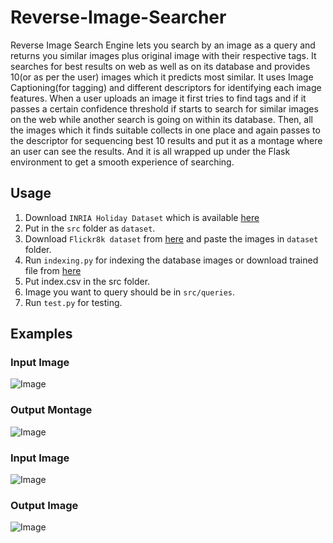 # Reverse-Image-Searcher
Reverse Image Search Engine lets you search by an image as a query and returns you similar images plus original image with their respective tags.
It searches for best results on web as well as on its database and provides 10(or as per the user) images which it predicts most similar. It uses Image Captioning(for tagging) and different descriptors for identifying each image features.
When a user uploads an image it first tries to find tags and if it passes a certain confidence threshold if starts to search for similar images on the web while another search is going on within its database. Then, all the images which it finds suitable collects in one place and again passes to the descriptor for sequencing best 10 results and put it as a montage where an user can see the results.
And it is all wrapped up under the Flask environment to get a smooth experience of searching.

## Usage
1. Download `INRIA Holiday Dataset` which is available [here](http://lear.inrialpes.fr/people/jegou/data.php)
2. Put in the `src` folder as `dataset`.
3. Download `Flickr8k dataset` from [here](https://www.kaggle.com/shadabhussain/flickr8k) and paste the images in `dataset` folder.
4. Run `indexing.py` for indexing the database images or download trained file from [here](https://drive.google.com/file/d/1x5ytjg6_LP74NfiU_8PtqLKFhrGNa8aD/view?usp=sharing)
5. Put index.csv in the src folder.
6. Image you want to query should be in `src/queries`.
7. Run `test.py` for testing.

## Examples
### Input Image
![Image](https://github.com/aakash0121/Reverse-Image-Searcher/blob/master/src/queries/4.png)

### Output Montage
![Image](https://github.com/aakash0121/Reverse-Image-Searcher/blob/master/src/output/montage_4.png)

### Input Image
![Image](https://github.com/aakash0121/Reverse-Image-Searcher/blob/master/src/queries/7.png)

### Output Image
![Image](https://github.com/aakash0121/Reverse-Image-Searcher/blob/master/src/output/montage_7.png)
